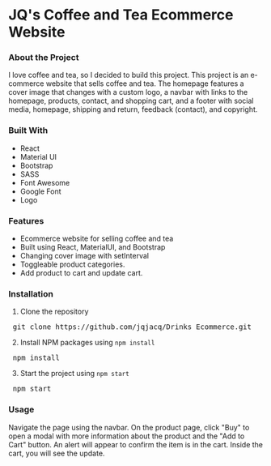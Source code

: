# JQ's Coffee and Tea Ecommerce Website


### About the Project
I love coffee and tea, so I decided to build this project. This project is an e-commerce website that sells coffee and tea.
The homepage features a cover image that changes with a custom logo, a navbar with links to the homepage, products, contact, and shopping cart, and a footer with social media, homepage, shipping and return, feedback (contact), and copyright. 

### Built With
- React
- Material UI
- Bootstrap
- SASS 
- Font Awesome
- Google Font
- Logo

### Features
- Ecommerce website for selling coffee and tea
- Built using React, MaterialUI, and Bootstrap
- Changing cover image with setInterval
- Toggleable product categories.
- Add product to cart and update cart.

### Installation
1. Clone the repository 
<pre> git clone https://github.com/jqjacq/Drinks_Ecommerce.git </pre>
2. Install NPM packages using `npm install`
<pre> npm install </pre>
3. Start the project using `npm start`
<pre> npm start </pre>

### Usage
Navigate the page using the navbar. On the product page, click "Buy" to open a modal with more information about the product and the "Add to Cart" button. 
An alert will appear to confirm the item is in the cart. 
Inside the cart, you will see the update.
